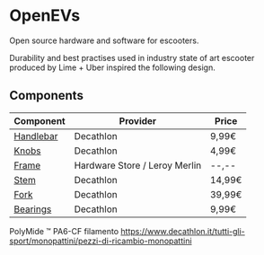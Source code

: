 # OpenEVs
Open source hardware and software for escooters.

Durability and best practises used in industry state of art escooter produced by Lime + Uber inspired the following design.
## Components

| Component | Provider | Price |
|----------|----------|----------|
| [Handlebar](https://www.decathlon.it/p/manubrio-bici-trekking-25-4-640mm/_/R-p-339493?mc=8739576) | Decathlon | 9,99€ |
| [Knobs](https://www.decathlon.it/p/manopole-bici-schiuma-100/_/R-p-11123?mc=5586664)| Decathlon | 4,99€ |
| [Frame](https://www.leroymerlin.it/prodotti/ferramenta/profilati-lamiere-e-griglie-di-aerazione/profilati-e-accessori/profilo-tondo-standers-argento-12-mm-36503964.html) | Hardware Store / Leroy Merlin | --,--|
| [Stem](https://www.decathlon.it/p/attacco-manubrio-mtb-1-1-8-60-80-90-100-7-31-8-nero/_/R-p-197911?mc=8523787) | Decathlon | 14,99€ |
| [Fork](https://www.decathlon.it/p/forcella-ammortizzata-20-pollici-1-1-8-nera/_/R-p-X8399978?mc=8399978&c=NERO) | Decathlon | 39,99€
| [Bearings](https://www.decathlon.it/p/serie-sterzo-1-1-8-calotta-esterna-ahead-ec34-28-6-ec34-30-nera/_/R-p-196573?mc=8408361) | Decathlon | 9,99€
  







PolyMide ™ PA6-CF filamento
https://www.decathlon.it/tutti-gli-sport/monopattini/pezzi-di-ricambio-monopattini

